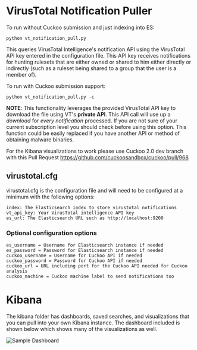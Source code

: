 # VirusTotal Notification Puller

To run without Cuckoo submission and just indexing into ES:

```python vt_notification_pull.py```

This queries VirusTotal Intelligence's notification API using the VirusTotal API key entered in the configuration file.  This API key receives notifications for hunting rulesets that are either owned or shared to him either directly or indirectly (such as a ruleset being shared to a group that the user is a member of).


To run with Cuckoo submission support:

```python vt_notification_pull.py -c```

**NOTE**: This functionality leverages the provided VirusTotal API key to download the file using VT's **private API**.  This API call will use up a *download* for *every notification* processed.  If you are not sure of your current subscription level you should check before using this option.  This function could be easily replaced if you have another API or method of obtaining malware binaries.


For the Kibana visualizations to work please use Cuckoo 2.0 dev branch with this Pull Request https://github.com/cuckoosandbox/cuckoo/pull/968

## virustotal.cfg
virustotal.cfg is the configuration file and will need to be configured
at a minimum with the following options:
```
index: The Elasticsearch index to store virustotal notifications
vt_api_key: Your VirusTotal intelligence API key
es_url: The Elasticsearch URL such as http://localhost:9200
```
### Optional configuration options
```
es_username = Username for Elasticsearch instance if needed
es_password = Password for Elasticsearch instance if needed
cuckoo_username = Username for Cuckoo API if needed
cuckoo_password = Password for Cuckoo API if needed
cuckoo_url = URL including port for the Cuckoo API needed for Cuckoo analysis
cuckoo_machine = Cuckoo machine label to send notifications too
```

# Kibana

The kibana folder has dashboards, saved searches, and visualizations that
you can pull into your own Kibana instance.  The dashboard included is
shown below which shows many of the visualizations as well.

![Sample Dashboard](kibana/kibana.png?raw=true "Sample Dashboard")
